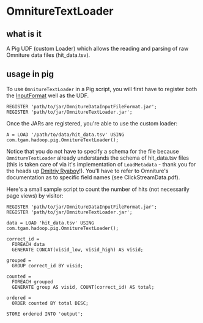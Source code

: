 # OmnitureTextLoader

## what is it
A Pig UDF (custom Loader) which allows the reading and parsing of raw Omniture data files (hit_data.tsv).

## usage in pig
To use `OmnitureTextLoader` in a Pig script, you will first have to register both the [InputFormat](https://github.com/msukmanowsky/OmnitureDataFileInputFormat) well as the UDF.

    REGISTER 'path/to/jar/OmnitureDataInputFileFormat.jar';
    REGISTER 'path/to/jar/OmnitureTextLoader.jar';

Once the JARs are registered, you're able to use the custom loader:

    A = LOAD '/path/to/data/hit_data.tsv' USING com.tgam.hadoop.pig.OmnitureTextLoader();
    
Notice that you do not have to specify a schema for the file because `OmnitureTextLoader` already understands the schema of hit_data.tsv files (this is taken care of via it's implementation of `LoadMetadata` - thank you for the heads up [Dmitriy Ryaboy](https://twitter.com/#!/squarecog)!).  You'll have to refer to Omniture's documentation as to specific field names (see ClickStreamData.pdf).

Here's a small sample script to count the number of hits (not necessarily page views) by visitor:

    REGISTER 'path/to/jar/OmnitureDataInputFileFormat.jar';
    REGISTER 'path/to/jar/OmnitureTextLoader.jar';

    data = LOAD 'hit_data.tsv' USING com.tgam.hadoop.pig.OmnitureTextLoader();
    
    correct_id = 
      FOREACH data
      GENERATE CONCAT(visid_low, visid_high) AS visid;
    
    grouped = 
      GROUP correct_id BY visid;
    
    counted = 
      FOREACH grouped
      GENERATE group AS visid, COUNT(correct_id) AS total;
    
    ordered = 
      ORDER counted BY total DESC;
    
    STORE ordered INTO 'output';
      